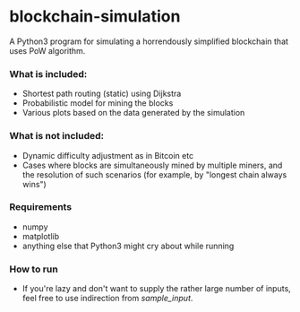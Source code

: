 # blockchain-simulation

A Python3 program for simulating a horrendously simplified blockchain that uses PoW algorithm.

### What is included:
- Shortest path routing (static) using Dijkstra
- Probabilistic model for mining the blocks
- Various plots based on the data generated by the simulation

### What is not included:
- Dynamic difficulty adjustment as in Bitcoin etc
- Cases where blocks are simultaneously mined by multiple miners, and the resolution of such scenarios (for example, by "longest chain always wins")

### Requirements
- numpy
- matplotlib
- anything else that Python3 might cry about while running

### How to run
- If you're lazy and don't want to supply the rather large number of inputs, feel free to use indirection from *sample_input*.
